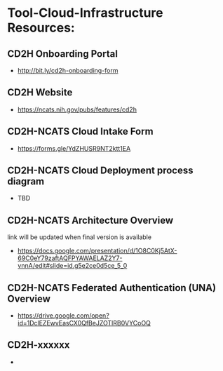 # Tool-Cloud-Infrastructure Resources:

## CD2H Onboarding Portal 
- http://bit.ly/cd2h-onboarding-form

## CD2H Website 
- https://ncats.nih.gov/pubs/features/cd2h

## CD2H-NCATS Cloud Intake Form 
- https://forms.gle/YdZHUSR9NT2ktt1EA

## CD2H-NCATS Cloud Deployment process diagram
- TBD

## CD2H-NCATS Architecture Overview  
link will be updated when final version is available
- https://docs.google.com/presentation/d/1O8C0Kj5AtX-69C0eY79zaftAQFPYAWAELAZ2Y7-vnnA/edit#slide=id.g5e2ce0d5ce_5_0

## CD2H-NCATS Federated Authentication (UNA) Overview
- https://drive.google.com/open?id=1DclEZEwvEasCX0QfBeJZOTlRB0VYCoOQ

## CD2H-xxxxxx
- 
